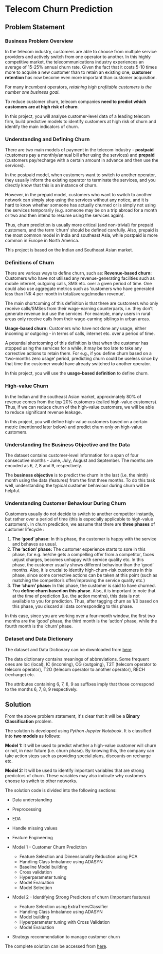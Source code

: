 # Telecom Churn Prediction

Problem Statement
----------------------------

### Business Problem Overview
In the telecom industry, customers are able to choose from multiple service providers and actively switch from one operator to another. In this highly competitive market, the telecommunications industry experiences an average of 15-25% annual churn rate. Given the fact that it costs 5-10 times more to acquire a new customer than to retain an existing one, **customer retention** has now become even more important than customer acquisition.
 
For many incumbent operators, *retaining high profitable customers is the number one business goal*.
 
To reduce customer churn, telecom companies **need to predict which customers are at high risk of churn**.
 
In this project, you will analyse customer-level data of a leading telecom firm, build predictive models to identify customers at high risk of churn and identify the main indicators of churn.


### Understanding and Defining Churn
There are two main models of payment in the telecom industry - **postpaid** (customers pay a monthly/annual bill after using the services) and **prepaid** (customers pay/recharge with a certain amount in advance and then use the services).
 
In the postpaid model, when customers want to switch to another operator, they usually inform the existing operator to terminate the services, and you directly know that this is an instance of churn.
 
However, in the prepaid model, customers who want to switch to another network can simply stop using the services without any notice, and it is hard to know whether someone has actually churned or is simply not using the services temporarily (e.g. someone may be on a trip abroad for a month or two and then intend to resume using the services again).
 
Thus, churn prediction is usually more critical (and non-trivial) for prepaid customers, and the term ‘churn’ should be defined carefully.  Also, prepaid is the most common model in India and southeast Asia, while postpaid is more common in Europe in North America.
 
This project is based on the Indian and Southeast Asian market.


### Definitions of Churn

There are various ways to define churn, such as:
**Revenue-based churn:** Customers who have not utilised any revenue-generating facilities such as mobile internet, outgoing calls, SMS etc. over a given period of time. One could also use aggregate metrics such as ‘customers who have generated less than INR 4 per month in total/average/median revenue’.
 
The main shortcoming of this definition is that there are customers who only receive calls/SMSes from their wage-earning counterparts, i.e. they don’t generate revenue but use the services. For example, many users in rural areas only receive calls from their wage-earning siblings in urban areas.
 
**Usage-based churn:** Customers who have not done any usage, either incoming or outgoing - in terms of calls, internet etc. over a period of time.
 
A potential shortcoming of this definition is that when the customer has stopped using the services for a while, it may be too late to take any corrective actions to retain them. For e.g., if you define churn based on a ‘two-months zero usage’ period, predicting churn could be useless since by that time the customer would have already switched to another operator.
 
In this project, you will use the **usage-based definition** to define churn.

### High-value Churn
In the Indian and the southeast Asian market, approximately 80% of revenue comes from the top 20% customers (called high-value customers). Thus, if we can reduce churn of the high-value customers, we will be able to reduce significant revenue leakage.
 
In this project, you will define high-value customers based on a certain metric (mentioned later below) and predict churn only on high-value customers.
 
### Understanding the Business Objective and the Data
The dataset contains customer-level information for a span of four consecutive months - June, July, August and September. The months are encoded as 6, 7, 8 and 9, respectively. 

The **business objective** is to predict the churn in the last (i.e. the ninth) month using the data (features) from the first three months. To do this task well, understanding the typical customer behaviour during churn will be helpful.
 
### Understanding Customer Behaviour During Churn
Customers usually do not decide to switch to another competitor instantly, but rather over a period of time (this is especially applicable to high-value customers). In churn prediction, we assume that there are **three phases** of customer lifecycle :
1.	**The ‘good’ phase:** In this phase, the customer is happy with the service and behaves as usual.
2.	**The ‘action’ phase:** The customer experience starts to sore in this phase, for e.g. he/she gets a compelling offer from a  competitor, faces unjust charges, becomes unhappy with service quality etc. In this phase, the customer usually shows different behaviour than the ‘good’ months. Also, it is crucial to identify high-churn-risk customers in this phase, since some corrective actions can be taken at this point (such as matching the competitor’s offer/improving the service quality etc.)
3.	**The ‘churn’ phase:** In this phase, the customer is said to have churned. You **define churn based on this phase**. Also, it is important to note that at the time of prediction (i.e. the action months), this data is not available to you for prediction. Thus, after tagging churn as 1/0 based on this phase, you discard all data corresponding to this phase.
 
In this case, since you are working over a four-month window, the first two months are the ‘good’ phase, the third month is the ‘action’ phase, while the fourth month is the ‘churn’ phase.
 
### Dataset and Data Dictionary
The dataset and Data Dictionary can be downloaded from [here](data/telecom_churn_data.csv).

The data dictionary contains meanings of abbreviations. Some frequent ones are loc (local), IC (incoming), OG (outgoing), T2T (telecom operator to telecom operator), T2O (telecom operator to another operator), RECH (recharge) etc.
 
The attributes containing 6, 7, 8, 9 as suffixes imply that those correspond to the months 6, 7, 8, 9 respectively.


Solution
------------
From the above problem statement, it's clear that it will be a **Binary Classification** problem.

The solution is developed using *Python Jupyter Notebook*. It is classified into **two models** as follows:

**Model 1:** It will be used to predict whether a high-value customer will churn or not, in near future (i.e. churn phase). By knowing this, the company can take action steps such as providing special plans, discounts on recharge etc.

**Model 2:** It will be used to identify important variables that are strong predictors of churn. These variables may also indicate why customers choose to switch to other networks.

The solution code is divided into the following sections:

* Data understanding
* Preprocessing
* EDA
* Handle missing values
* Feature Engineering
* Model 1 - Customer Churn Prediction
    * Feature Selection and Dimensionality Reduction using PCA
    * Handling Class Imbalance using ADASYN
    * Baseline Model building
    * Cross validation
    * Hyperparameter tuning 
    * Model Evaluation
    * Model Selection
* Model 2 - Identifying Strong Predictors of churn (Important features)
    * Feature Selection using ExtraTreesClassifier
    * Handling Class Imbalance using ADASYN
    * Model building
    * Hyperparameter tuning with Cross Validation
    * Model Evaluation
    
* Strategy recommendation to manage customer churn

The complete solution can be accessed from [here](Telecom_Churn_Prediction-Final_Solution.ipynb).
